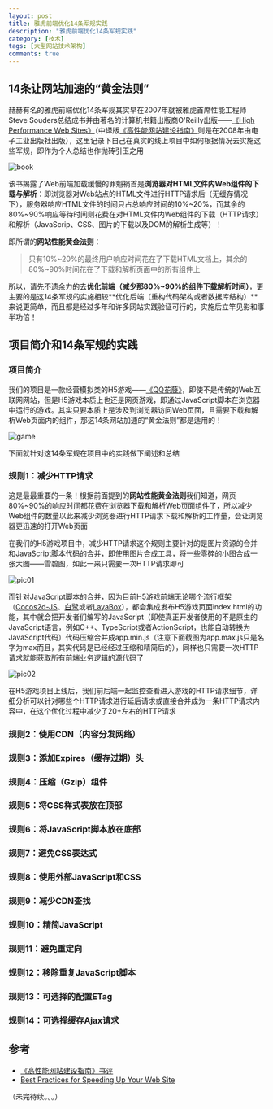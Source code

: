 ```yaml
---
layout: post
title: 雅虎前端优化14条军规实践
description: "雅虎前端优化14条军规实践"
category: [技术]
tags: [大型网站技术架构]
comments: true
---
```


## 14条让网站加速的“黄金法则”
赫赫有名的雅虎前端优化14条军规其实早在2007年就被雅虎首席性能工程师Steve Souders总结成书并由著名的计算机书籍出版商O'Reilly出版——[《High Performance Web Sites》](https://www.amazon.com/dp/0596529309?tag=stevsoud-20&camp=14573&creative=327641&linkCode=as1&creativeASIN=0596529309&adid=00GNM1ZWW77KSD0RERXN&)（中译版[《高性能网站建设指南》](https://book.douban.com/subject/3132277/)则是在2008年由电子工业出版社出版），这里记录下自己在真实的线上项目中如何根据情况去实施这些军规，即作为个人总结也作抛砖引玉之用

![book](http://cejdh.img48.wal8.com/img48/533449_20151202165458/147629857666.png)

该书揭露了Web前端加载缓慢的罪魁祸首是**浏览器对HTML文件内Web组件的下载与解析**：即浏览器对Web站点的HTML文件进行HTTP请求后（无缓存情况下），服务器响应HTML文件的时间只占总响应时间的10%~20%，而其余的80%~90%响应等待时间则花费在对HTML文件内Web组件的下载（HTTP请求）和解析（JavaScrip、CSS、图片的下载以及DOM的解析生成等）！

即所谓的**网站性能黄金法则**：

>只有10%~20%的最终用户响应时间花在了下载HTML文档上，其余的80%~90%时间花在了下载和解析页面中的所有组件上

所以，请先不遗余力的去**优化前端（减少那80%~90%的组件下载解析时间）**，更主要的是这14条军规的实施相较**优化后端（重构代码架构或者数据库结构）**来说更简单，而且都是经过多年和许多网站实践验证可行的，实施后立竿见影和事半功倍！

## 项目简介和14条军规的实践
### 项目简介
我们的项目是一款经营模拟类的H5游戏——[《QQ花藤》](https://h5.qzone.qq.com/mqzone/jsp?starttime=1476299936000&hostuin=174708164#174708164/playbar/detail?appid=1105477665)，即使不是传统的Web互联网网站，但是H5游戏本质上也还是网页游戏，即通过JavaScript脚本在浏览器中运行的游戏。其实只要本质上是涉及到浏览器访问Web页面，且需要下载和解析Web页面内的组件，那这14条网站加速的“黄金法则”都是适用的！

![game](http://cejdh.img48.wal8.com/img48/533449_20151202165458/147630047064.png)

下面就针对这14条军规在项目中的实践做下阐述和总结

### 规则1：减少HTTP请求
这是最最重要的一条！根据前面提到的**网站性能黄金法则**我们知道，网页80%~90%的响应时间都花费在浏览器下载和解析Web页面组件了，所以减少Web组件的数量以此来减少浏览器进行HTTP请求下载和解析的工作量，会让浏览器更迅速的打开Web页面

在我们的H5游戏项目中，减少HTTP请求这个规则主要针对的是图片资源的合并和JavaScript脚本代码的合并，即使用图片合成工具，将一些零碎的小图合成一张大图——雪碧图，如此一来只需要一次HTTP请求即可

![pic01](http://cejdh.img48.wal8.com/img48/533449_20151202165458/147630047154.png)

而针对JavaScript脚本的合并，因为目前H5游戏前端无论哪个流行框架（[Cocos2d-JS](http://www.cocos.com/)、[白鹭](http://www.egret.com/)或者[LayaBox](http://layabox.com/)），都会集成发布H5游戏页面index.html的功能，其中就会把开发者们编写的JavaScript（即使真正开发者使用的不是原生的JavaScript语言，例如C++、TypeScript或者ActionScript，也能自动转换为JavaScript代码）代码压缩合并成app.min.js（注意下面截图为app.max.js只是名字为max而且，其实代码是已经经过压缩和精简后的），同样也只需要一次HTTP请求就能获取所有前端业务逻辑的源代码了

![pic02](http://cejdh.img48.wal8.com/img48/533449_20151202165458/147630069905.png)

在H5游戏项目上线后，我们前后端一起监控查看进入游戏的HTTP请求细节，详细分析可以针对哪些个HTTP请求进行延后请求或直接合并成为一条HTTP请求内容中，在这个优化过程中减少了20+左右的HTTP请求

### 规则2：使用CDN（内容分发网络）

### 规则3：添加Expires（缓存过期）头

### 规则4：压缩（Gzip）组件

### 规则5：将CSS样式表放在顶部

### 规则6：将JavaScript脚本放在底部

### 规则7：避免CSS表达式

### 规则8：使用外部JavaScript和CSS

### 规则9：减少CDN查找

### 规则10：精简JavaScript

### 规则11：避免重定向

### 规则12：移除重复JavaScript脚本

### 规则13：可选择的配置ETag

### 规则14：可选择缓存Ajax请求

## 参考
* [《高性能网站建设指南》书评](http://www.cnblogs.com/georgewing/archive/2009/09/14/1566558.html)
* [Best Practices for Speeding Up Your Web Site](https://developer.yahoo.com/performance/rules.html)

（未完待续。。。）